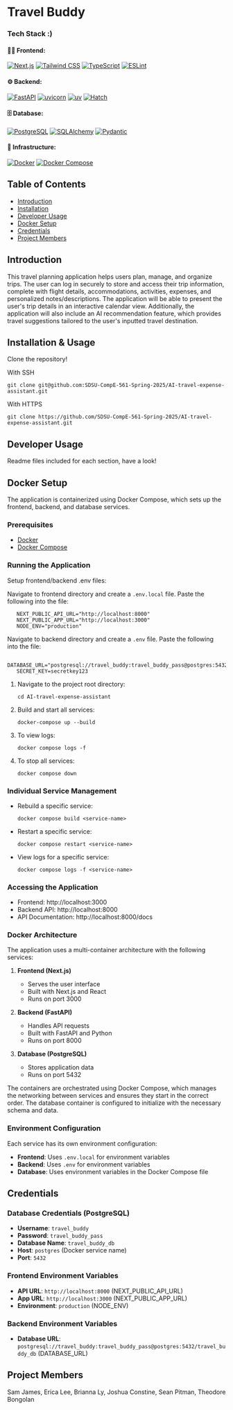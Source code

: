 # Travel Buddy

### Tech Stack :)
<!-- Frontend -->
#### 🧑‍💻 Frontend:
[![Next.js](https://img.shields.io/badge/Next.js-13+-black?logo=next.js&logoColor=white)](https://nextjs.org/)
[![Tailwind CSS](https://img.shields.io/badge/Tailwind_CSS-Utility_First-38B2AC?logo=tailwindcss&logoColor=white)](https://tailwindcss.com/)
[![TypeScript](https://img.shields.io/badge/TypeScript-Strict_Typing-3178C6?logo=typescript&logoColor=white)](https://www.typescriptlang.org/)
[![ESLint](https://img.shields.io/badge/ESLint-Code_Quality-4B32C3?logo=eslint&logoColor=white)](https://eslint.org/)

<!-- Backend -->
#### ⚙️ Backend:
[![FastAPI](https://img.shields.io/badge/FastAPI-Modern_Python_API-009688?logo=fastapi&logoColor=white)](https://fastapi.tiangolo.com/)
[![uvicorn](https://img.shields.io/badge/Uvicorn-ASGI_Server-5A29E4?logo=python&logoColor=white)](https://www.uvicorn.org/)
[![uv](https://img.shields.io/badge/uv-Python_Dependencies-yellow?logo=python&logoColor=black)](https://github.com/astral-sh/uv)
[![Hatch](https://img.shields.io/badge/Hatch-Env_Manager-4B8BBE?logo=python&logoColor=white)](https://hatch.pypa.io/)
<!-- [![python-multipart](https://img.shields.io/badge/python--multipart-FormData-FFD43B?logo=python&logoColor=black)](https://pypi.org/project/python-multipart/) -->
<!-- [![Email Validator](https://img.shields.io/badge/email--validator-Validation-306998?logo=python&logoColor=white)](https://pypi.org/project/email-validator/) -->
<!-- [![phonenumbers](https://img.shields.io/badge/phonenumbers-Validation-0A66C2?logo=python&logoColor=white)](https://pypi.org/project/phonenumbers/) -->

<!-- Database -->
#### 🗄️ Database:
[![PostgreSQL](https://img.shields.io/badge/PostgreSQL-Relational_DB-336791?logo=postgresql&logoColor=white)](https://www.postgresql.org/)
[![SQLAlchemy](https://img.shields.io/badge/SQLAlchemy-ORM-FF6F00?logo=python&logoColor=white)](https://www.sqlalchemy.org/)
[![Pydantic](https://img.shields.io/badge/Pydantic-Data_Validation-0FA36B?logo=python&logoColor=white)](https://docs.pydantic.dev/)

<!--  Infrastructure -->
#### 🐳 Infrastructure:
[![Docker](https://img.shields.io/badge/Docker-Containerized-blue?logo=docker&logoColor=white)](https://www.docker.com/)
[![Docker Compose](https://img.shields.io/badge/Docker--Compose-Multi_Container-blue?logo=docker&logoColor=white)](https://docs.docker.com/compose/)


## Table of Contents

- [Introduction](#introduction)
- [Installation](#installation)
- [Developer Usage](#developer-usage)
- [Docker Setup](#docker-setup)
- [Credentials](#credentials)
- [Project Members](#project-members)

## Introduction

This travel planning application helps users plan, manage, and organize trips. The user can log in securely to store and access their trip information, complete with flight details, accommodations, activities, expenses, and personalized notes/descriptions. The application will be able to present the user's trip details in an interactive calendar view. Additionally, the application will also include an AI recommendation feature, which provides travel suggestions tailored to the user's inputted travel destination. 

## Installation & Usage

Clone the repository! 

With SSH
```console 
git clone git@github.com:SDSU-CompE-561-Spring-2025/AI-travel-expense-assistant.git
```

With HTTPS
```console
git clone https://github.com/SDSU-CompE-561-Spring-2025/AI-travel-expense-assistant.git
```

## Developer Usage

Readme files included for each section, have a look!

## Docker Setup

The application is containerized using Docker Compose, which sets up the frontend, backend, and database services.

### Prerequisites

- [Docker](https://docs.docker.com/get-docker/)
- [Docker Compose](https://docs.docker.com/compose/install/)

### Running the Application
Setup frontend/backend .env files:

Navigate to frontend directory and create a ```.env.local``` file. Paste the following into the file:

```
   NEXT_PUBLIC_API_URL="http://localhost:8000"
   NEXT_PUBLIC_APP_URL="http://localhost:3000"
   NODE_ENV="production"
```

Navigate to backend directory and create a ```.env``` file. Paste the following into the file:

```
   DATABASE_URL="postgresql://travel_buddy:travel_buddy_pass@postgres:5432/travel_buddy_db"
   SECRET_KEY=secretkey123
```

1. Navigate to the project root directory:
   ```console
   cd AI-travel-expense-assistant
   ```

2. Build and start all services:
   ```console
   docker-compose up --build
   ```

3. To view logs:
   ```console
   docker compose logs -f
   ```

4. To stop all services:
   ```console
   docker compose down
   ```

### Individual Service Management

- Rebuild a specific service:
  ```console
  docker compose build <service-name>
  ```

- Restart a specific service:
  ```console
  docker compose restart <service-name>
  ```

- View logs for a specific service:
  ```console
  docker compose logs -f <service-name>
  ```

### Accessing the Application

- Frontend: http://localhost:3000
- Backend API: http://localhost:8000
- API Documentation: http://localhost:8000/docs

### Docker Architecture

The application uses a multi-container architecture with the following services:

1. **Frontend (Next.js)**
   - Serves the user interface
   - Built with Next.js and React
   - Runs on port 3000

2. **Backend (FastAPI)**
   - Handles API requests
   - Built with FastAPI and Python
   - Runs on port 8000

3. **Database (PostgreSQL)**
   - Stores application data
   - Runs on port 5432

The containers are orchestrated using Docker Compose, which manages the networking between services and ensures they start in the correct order. The database container is configured to initialize with the necessary schema and data.

### Environment Configuration

Each service has its own environment configuration:

- **Frontend**: Uses `.env.local` for environment variables
- **Backend**: Uses `.env` for environment variables
- **Database**: Uses environment variables in the Docker Compose file

## Credentials

### Database Credentials (PostgreSQL)
- **Username**: `travel_buddy`
- **Password**: `travel_buddy_pass`
- **Database Name**: `travel_buddy_db`
- **Host**: `postgres` (Docker service name)
- **Port**: `5432`

### Frontend Environment Variables
- **API URL**: `http://localhost:8000` (NEXT_PUBLIC_API_URL)
- **App URL**: `http://localhost:3000` (NEXT_PUBLIC_APP_URL)
- **Environment**: `production` (NODE_ENV)

### Backend Environment Variables
- **Database URL**: `postgresql://travel_buddy:travel_buddy_pass@postgres:5432/travel_buddy_db` (DATABASE_URL)

## Project Members

Sam James, Erica Lee, Brianna Ly, Joshua Constine, Sean Pitman, Theodore Bongolan
